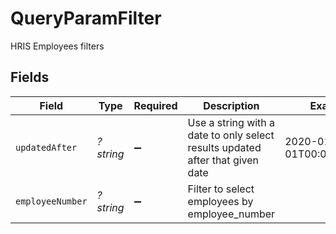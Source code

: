 # QueryParamFilter

HRIS Employees filters


## Fields

| Field                                                                         | Type                                                                          | Required                                                                      | Description                                                                   | Example                                                                       |
| ----------------------------------------------------------------------------- | ----------------------------------------------------------------------------- | ----------------------------------------------------------------------------- | ----------------------------------------------------------------------------- | ----------------------------------------------------------------------------- |
| `updatedAfter`                                                                | *?string*                                                                     | :heavy_minus_sign:                                                            | Use a string with a date to only select results updated after that given date | 2020-01-01T00:00:00.000Z                                                      |
| `employeeNumber`                                                              | *?string*                                                                     | :heavy_minus_sign:                                                            | Filter to select employees by employee_number                                 |                                                                               |
